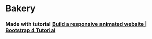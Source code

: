 # Bakery

### Made with tutorial [Build a responsive animated website | Bootstrap 4 Tutorial](https://www.youtube.com/watch?v=M9BODcrzp4o)
